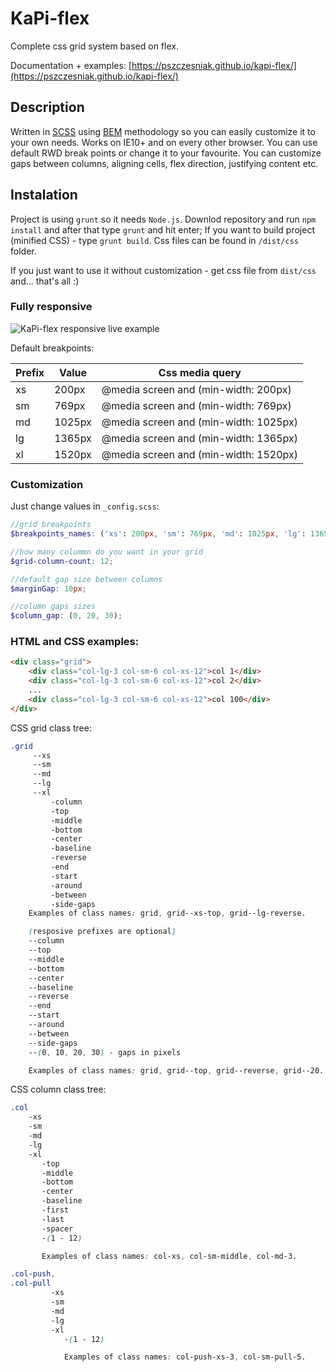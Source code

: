 # KaPi-flex
Complete css grid system based on flex.

Documentation + examples: [https://pszczesniak.github.io/kapi-flex/](https://pszczesniak.github.io/kapi-flex/)

## Description

Written in [SCSS](http://sass-lang.com/) using [BEM](https://css-tricks.com/bem-101/) methodology so you can easily customize it to your own needs. Works on IE10+ and on every other browser. You can use default RWD break points or change it to your favourite. You can customize gaps between columns, aligning cells, flex direction, justifying content etc.

## Instalation

Project is using `grunt` so it needs `Node.js`.
Downlod repository and run `npm install` and after that type `grunt` and hit enter; If you want to build project (minified CSS) - type `grunt build`. Css files can be found in `/dist/css` folder.

If you just want to use it without customization - get css file from `dist/css` and... that's all :)

### Fully responsive

![KaPi-flex responsive live example](http://piotr-szczesniak.kapisoft.pl/images/flex-grid-rwd.gif)

Default breakpoints:

Prefix | Value | Css media query
------ | ----- | ---------------
xs | 200px | @media screen and (min-width: 200px)
sm | 769px | @media screen and (min-width: 769px)
md | 1025px | @media screen and (min-width: 1025px)
lg | 1365px | @media screen and (min-width: 1365px)
xl | 1520px | @media screen and (min-width: 1520px)

### Customization

Just change values in `_config.scss`:
```scss
//grid breakpoints
$breakpoints_names: ('xs': 200px, 'sm': 769px, 'md': 1025px, 'lg': 1365px, 'xl': 1520px);

//how many colummn do you want in your grid
$grid-column-count: 12;

//default gap size between columns
$marginGap: 10px;

//column gaps sizes
$column_gap: (0, 20, 30);
```
### HTML and CSS examples:

```html
<div class="grid">
    <div class="col-lg-3 col-sm-6 col-xs-12">col 1</div>
    <div class="col-lg-3 col-sm-6 col-xs-12">col 2</div>
    ...
    <div class="col-lg-3 col-sm-6 col-xs-12">col 100</div>
</div>
```

CSS grid class tree:
```css
.grid
     --xs
     --sm
     --md
     --lg
     --xl
         -column
         -top
         -middle
         -bottom
         -center
         -baseline
         -reverse
         -end
         -start
         -around
         -between
         -side-gaps
    Examples of class names: grid, grid--xs-top, grid--lg-reverse.

    (resposive prefixes are optional)
    --column
    --top
    --middle
    --bottom
    --center
    --baseline
    --reverse
    --end
    --start
    --around
    --between
    --side-gaps
    --(0, 10, 20, 30) - gaps in pixels

    Examples of class names: grid, grid--top, grid--reverse, grid--20.
```

CSS column class tree:
```css
.col
    -xs
    -sm
    -md
    -lg
    -xl
       -top
       -middle
       -bottom
       -center
       -baseline
       -first
       -last
       -spacer
       -(1 - 12)

       Examples of class names: col-xs, col-sm-middle, col-md-3.

.col-push,
.col-pull
         -xs
         -sm
         -md
         -lg
         -xl
            -(1 - 12)

            Examples of class names: col-push-xs-3, col-sm-pull-5.
```
